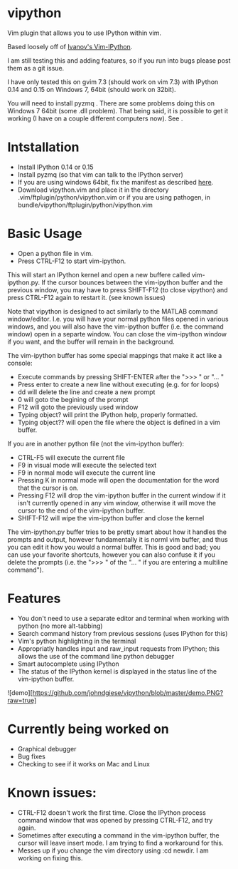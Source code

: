 vipython
========

Vim plugin that allows you to use IPython within vim.

Based loosely off of [Ivanov's Vim-IPython](https://github.com/ivanov/vim-ipython).

I am still testing this and adding features, so if you run into bugs please post them as a git issue.

I have only tested this on gvim 7.3 (should work on vim 7.3) with IPython 0.14 and 0.15 on Windows 7, 64bit (should work on 32bit).

You will need to install pyzmq .  There are some problems doing this on Windows 7 64bit (some .dll problem).  That being said, it is possible to get it working (I have on a couple different computers now).  See .
# Intstallation
* Install IPython 0.14 or 0.15
* Install pyzmq (so that vim can talk to the IPython server)
* If you are using windows 64bit, fix the manifest as described [here](https://github.com/ivanov/vim-ipython/issues/20).
* Download vipython.vim and place it in the directory .vim/ftplugin/python/vipython.vim or if you are using pathogen, in bundle/vipython/ftplugin/python/vipython.vim


# Basic Usage
* Open a python file in vim.
* Press CTRL-F12 to start vim-ipython.  

This will start an IPython kernel and open a new buffere called vim-ipython.py.  If the cursor bounces between the vim-ipython buffer and the previous window, you may have to press SHIFT-F12 (to close vipython) and press CTRL-F12 again to restart it. (see known issues)

Note that vipython is designed to act similarly to the MATLAB command window/editor.  I.e. you will have your normal python files opened in various windows, and you will also have the vim-ipython buffer (i.e. the command window) open in a separte window.  You can close the vim-ipython window if you want, and the buffer will remain in the background.

The vim-ipython buffer has some special mappings that make it act like a console:
* Execute commands by pressing SHIFT-ENTER after the ">>> " or "... "
* Press enter to create a new line without executing (e.g. for for loops)
* dd will delete the line and create a new prompt
* 0 will goto the begining of the prompt
* F12 will goto the previously used window
* Typing object? will print the IPython help, properly formatted.
* Typing object?? will open the file where the object is defined in a vim buffer.

If you are in another python file (not the vim-ipython buffer):
* CTRL-F5 will execute the current file
* F9 in visual mode will execute the selected text
* F9 in normal mode will execute the current line
* Pressing K in normal mode will open the documentation for the word that the cursor is on.
* Pressing F12 will drop the vim-ipython buffer in the current window if it isn't currently opened in any vim window, otherwise it will move the cursor to the end of the vim-ipython buffer.
* SHIFT-F12 will wipe the vim-ipython buffer and close the kernel

The vim-ipython.py buffer tries to be pretty smart about how it handles the prompts and output, however fundamentally it is norml vim buffer, and thus you can edit it how you would a normal buffer.  This is good and bad; you can use your favorite shortcuts, however you can also confuse it if you delete the prompts (i.e. the ">>> " of the "... " if you are entering a multiline command").

# Features
* You don't need to use a separate editor and terminal when working with python (no more alt-tabbing)
* Search command history from previous sessions (uses IPython for this)
* Vim's python highlighting in the terminal
* Appropriatly handles input and raw_input requests from IPython; this allows the use of the command line python debugger
* Smart autocomplete using IPython
* The status of the IPython kernel is displayed in the status line of the vim-ipython buffer.

![demo][https://github.com/johndgiese/vipython/blob/master/demo.PNG?raw=true]

# Currently being worked on
* Graphical debugger
* Bug fixes
* Checking to see if it works on Mac and Linux

# Known issues:
* CTRL-F12 doesn't work the first time.  Close the IPython process command window that was opened by pressing CTRL-F12, and try again.
* Sometimes after executing a command in the vim-ipython buffer, the cursor will leave insert mode.  I am trying to find a workaround for this.
* Messes up if you change the vim directory using :cd newdir.  I am working on fixing this.